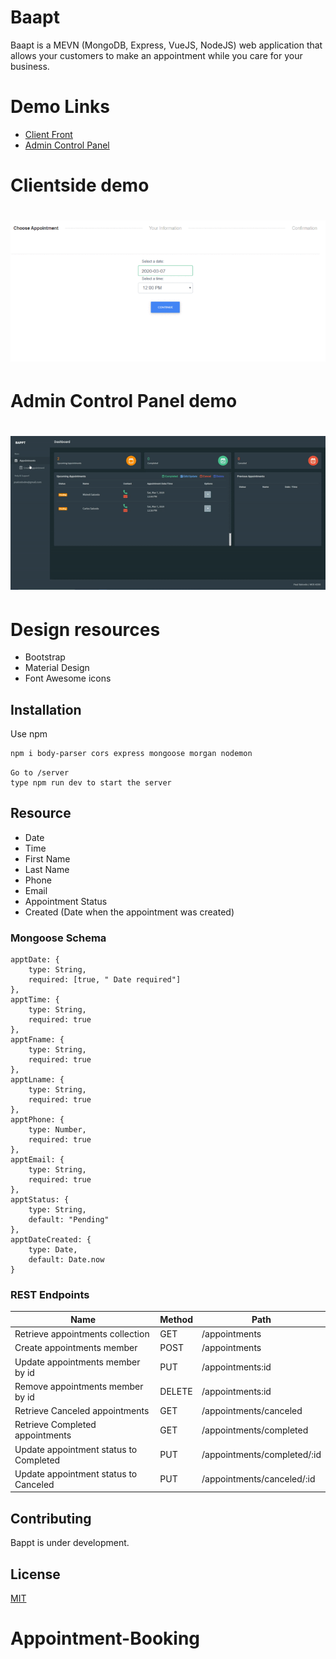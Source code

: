 # Baapt

Baapt is a MEVN (MongoDB, Express, VueJS, NodeJS) web application that allows your customers to make an appointment while you care for your business.

# Demo Links
* [Client Front](https://psalcedo.com/bappt/)
* [Admin Control Panel](https://psalcedo.com/bappt/admincp/)
# Clientside demo
# ![](/demo/clientside.gif)
# Admin Control Panel demo
# ![](/demo/admincp.gif)

# Design resources
* Bootstrap
* Material Design
* Font Awesome icons

## Installation

Use npm

```bash
npm i body-parser cors express mongoose morgan nodemon
```
```
Go to /server
type npm run dev to start the server
```

## Resource

-   Date
-   Time
-   First Name
-   Last Name
-   Phone
-   Email
-   Appointment Status
-   Created (Date when the appointment was created)

### Mongoose Schema

```
apptDate: {
    type: String,
    required: [true, " Date required"]
},
apptTime: {
    type: String,
    required: true
},
apptFname: {
    type: String,
    required: true
},
apptLname: {
    type: String,
    required: true
},
apptPhone: {
    type: Number,
    required: true
},
apptEmail: {
    type: String,
    required: true
},
apptStatus: {
    type: String,
    default: "Pending"
},
apptDateCreated: {
    type: Date,
    default: Date.now
}
```

### REST Endpoints

| Name                                   | Method | Path                        |
| -------------------------------------- | ------ | --------------------------- |
| Retrieve appointments collection       | GET    | /appointments               |
| Create appointments member             | POST   | /appointments               |
| Update appointments member by id       | PUT    | /appointments:id            |
| Remove appointments member by id       | DELETE | /appointments:id            |
| Retrieve Canceled appointments         | GET    | /appointments/canceled      |
| Retrieve Completed appointments        | GET    | /appointments/completed     |
| Update appointment status to Completed | PUT    | /appointments/completed/:id |
| Update appointment status to Canceled  | PUT    | /appointments/canceled/:id  |

## Contributing

Bappt is under development.

## License

[MIT](https://choosealicense.com/licenses/mit/)
# Appointment-Booking
